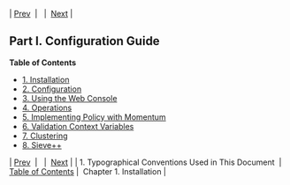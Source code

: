 | [Prev](typographical)  |   |  [Next](install) |

## Part I. Configuration Guide
**Table of Contents**

* [1\. Installation](install)
* [2\. Configuration](conf)
* [3\. Using the Web Console](web3)
* [4\. Operations](operations)
* [5\. Implementing Policy with Momentum](policy)
* [6\. Validation Context Variables](policy.context.variables)
* [7\. Clustering](cluster)
* [8\. Sieve++](sieve)

| [Prev](typographical)  |   |  [Next](install) |
| 1. Typographical Conventions Used in This Document  | [Table of Contents](index) |  Chapter 1. Installation |
